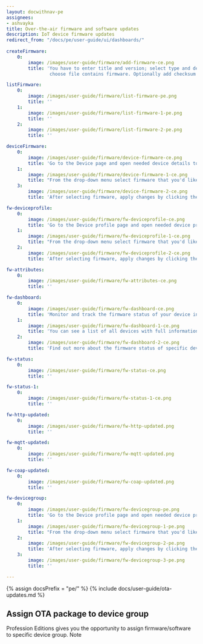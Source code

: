 ```yaml
---
layout: docwithnav-pe
assignees:
- ashvayka
title: Over-the-air firmware and software updates
description: IoT device firmware updates
redirect_from: "/docs/pe/user-guide/ui/dashboards/"
 
createFirmware:
    0:
        image: /images/user-guide/firmware/add-firmware-ce.png  
        title: 'You have to enter title and version; select type and device profile (this field we define what type of device this firmware will be available; 
                choose file contains firmware. Optionally add checksum algorithm and checksum.'

listFirmware:
    0:
        image: /images/user-guide/firmware/list-firmware-pe.png
        title: ''
    1:
        image: /images/user-guide/firmware/list-firmware-1-pe.png
        title: ''
    2:
        image: /images/user-guide/firmware/list-firmware-2-pe.png
        title: ''

deviceFirmware:
    0:
        image: /images/user-guide/firmware/device-firmware-ce.png
        title: 'Go to the Device page and open needed device details to edit its information.'
    1:
        image: /images/user-guide/firmware/device-firmware-1-ce.png
        title: "From the drop-down menu select firmware that you'd like to assign to this device."
    3:
        image: /images/user-guide/firmware/device-firmware-2-ce.png
        title: 'After selecting firmware, apply changes by clicking the orange check mark in the right corner of the page.'

fw-deviceprofile:
    0:
        image: /images/user-guide/firmware/fw-deviceprofile-ce.png
        title: 'Go to the Device profile page and open needed device profile details to edit its information.'
    1:
        image: /images/user-guide/firmware/fw-deviceprofile-1-ce.png
        title: "From the drop-down menu select firmware that you'd like to assign to this device profile."
    2:
        image: /images/user-guide/firmware/fw-deviceprofile-2-ce.png
        title: 'After selecting firmware, apply changes by clicking the orange check mark in the right corner of the page.'

fw-attributes:
    0:
        image: /images/user-guide/firmware/fw-attributes-ce.png
        title: ''

fw-dashboard:
    0:
        image: /images/user-guide/firmware/fw-dashboard-ce.png
        title: 'Monitor and track the firmware status of your device in the Firmware dashboard.'
    1:
        image: /images/user-guide/firmware/fw-dashboard-1-ce.png
        title: 'You can see a list of all devices with full information about their firmware. Use the tabs on the right side of the page to see more detailed status information.'
    2:
        image: /images/user-guide/firmware/fw-dashboard-2-ce.png
        title: 'Find out more about the firmware status of specific devices by clicking the buttons next to the device names. '

fw-status:
    0:
        image: /images/user-guide/firmware/fw-status-ce.png
        title: ''

fw-status-1:
    0:
        image: /images/user-guide/firmware/fw-status-1-ce.png
        title: ''

fw-http-updated:
    0:
        image: /images/user-guide/firmware/fw-http-updated.png
        title: ''

fw-mqtt-updated:
    0:
        image: /images/user-guide/firmware/fw-mqtt-updated.png
        title: ''

fw-coap-updated:
    0:
        image: /images/user-guide/firmware/fw-coap-updated.png
        title: ''

fw-devicegroup:
    0:
        image: /images/user-guide/firmware/fw-devicegroup-pe.png
        title: 'Go to the Device profile page and open needed device profile details to edit its information.'
    1:
        image: /images/user-guide/firmware/fw-devicegroup-1-pe.png
        title: "From the drop-down menu select firmware that you'd like to assign to this device profile."
    2:
        image: /images/user-guide/firmware/fw-devicegroup-2-pe.png
        title: 'After selecting firmware, apply changes by clicking the orange check mark in the right corner of the page.'
    3:
        image: /images/user-guide/firmware/fw-devicegroup-3-pe.png
        title: ''

---
```


{% assign docsPrefix = "pe/" %}
{% include docs/user-guide/ota-updates.md %}

## Assign OTA package to device group

Profession Editions gives you the opportunity to assign firmware/software to specific device group.
Note